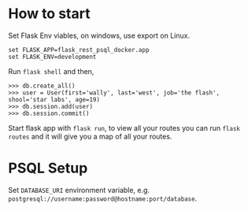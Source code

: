 How to start
============

Set Flask Env viables, on windows, use export on Linux.

```
set FLASK_APP=flask_rest_psql_docker.app
set FLASK_ENV=development
```

Run `flask shell` and then,

```
>>> db.create_all()
>>> user = User(first='wally', last='west', job='the flash', shool='star labs', age=19)
>>> db.session.add(user)
>>> db.session.commit()
```

Start flask app with `flask run`, to view all your routes you can run `flask routes` 
and it will give you a map of all your routes.

PSQL Setup
============
Set `DATABASE_URI` environment variable, e.g. `postgresql://username:password@hostname:port/database`.